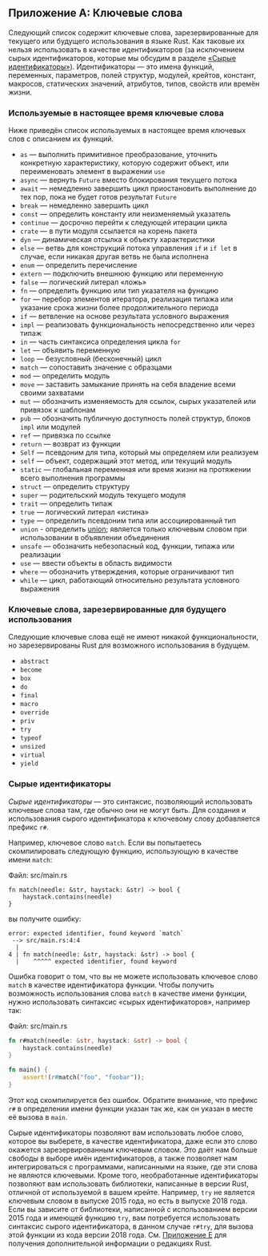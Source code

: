 ## Приложение A: Ключевые слова

Следующий список содержит ключевые слова, зарезервированные для текущего или будущего использования в языке Rust. Как таковые их нельзя использовать в качестве идентификаторов (за исключением сырых идентификаторов, которые мы обсудим в разделе [«Сырые идентификаторы»]<!-- ignore -->). Идентификаторы — это имена функций, переменных, параметров, полей структур, модулей, крейтов, констант, макросов, статических значений, атрибутов, типов, свойств или времён жизни.

### Используемые в настоящее время ключевые слова

Ниже приведён список используемых в настоящее время ключевых слов с описанием их функций.

- `as` — выполнить примитивное преобразование, уточнить конкретную характеристику, которую содержит объект, или переименовать элемент в выражении <code>use</code>
- <code>async</code> —  вернуть <code>Future</code> вместо блокирования текущего потока
- <code>await</code> — немедленно завершить цикл приостановить выполнение до тех пор, пока не будет готов результат <code>Future</code>
- <code>break</code> — немедленно завершить цикл
- <code>const</code> — определить константу или неизменяемый указатель
- <code>continue</code> — досрочно перейти к следующей итерации цикла
- <code>crate</code> — в пути модуля ссылается на корень пакета
- <code>dyn</code> — динамическая отсылка к объекту характеристики
- <code>else</code> — ветвь для конструкций потока управления <code>if</code> и <code>if let</code> в случае, если никакая другая ветвь не была исполнена
- <code>enum</code> — определить перечисление
- <code>extern</code> — подключить внешнюю функцию или переменную
- <code>false</code> — логический литерал «ложь»
- <code>fn</code> — определить функцию или тип указателя на функцию
- <code>for</code> — перебор элементов итератора, реализация типажа или указание срока жизни более продолжительного периода
- <code>if</code> — ветвление на основе результата условного выражения
- <code>impl</code> — реализовать функциональность непосредственно или через типаж
- <code>in</code> — часть синтаксиса определения цикла  <code>for</code>
- <code>let</code> — объявить переменную
- <code>loop</code> — безусловный (бесконечный) цикл
- <code>match</code> — сопоставить значение с образцами
- <code>mod</code> — определить модуль
- <code>move</code> — заставить замыкание принять на себя владение всеми своими захватами
- <code>mut</code> — обозначить изменяемость для ссылок, сырых указателей или привязок к шаблонам
- <code>pub</code> — обозначить публичную доступность полей структур, блоков <code>impl</code> или модулей
- <code>ref</code> — привязка по ссылке
- <code>return</code> — возврат из функции
- <code>Self</code> — псевдоним для типа, который мы определяем или реализуем
- <code>self</code> — объект, содержащий этот метод, или текущий модуль
- <code>static</code> — глобальная переменная или время жизни на протяжении всего выполнения программы
- <code>struct</code> — определить структуру
- <code>super</code> — родительский модуль текущего модуля
- <code>trait</code> — определить типаж
- <code>true</code> — логический литерал «истина»
- <code>type</code> — определить псевдоним типа или ассоциированный тип
- `union` - определить [union]<!-- ignore -->; является только ключевым словом при использовании в объявлении объединения
- <code>unsafe</code> — обозначить небезопасный код, функции, типажа или реализации
- <code>use</code> — ввести объекты в область видимости
- <code>where</code> — обозначить утверждения, которые ограничивают тип
- <code>while</code> — цикл, работающий относительно результата условного выражения

### Ключевые слова, зарезервированные для будущего использования

Следующие ключевые слова ещё не имеют никакой функциональности, но зарезервированы Rust для возможного использования в будущем.

- `abstract`
- `become`
- `box`
- `do`
- `final`
- `macro`
- `override`
- `priv`
- `try`
- `typeof`
- `unsized`
- `virtual`
- `yield`

### Сырые идентификаторы<a id="raw-identifiers"></a>

*Сырые идентификаторы* — это синтаксис, позволяющий использовать ключевые слова там, где обычно они не могут быть. Для создания и использования сырого идентификатора к ключевому слову добавляется префикс `r#`.

Например, ключевое слово `match`. Если вы попытаетесь скомпилировать следующую функцию, использующую в качестве имени `match`:

<span class="filename">Файл: src/main.rs</span>

```rust,ignore,does_not_compile
fn match(needle: &str, haystack: &str) -> bool {
    haystack.contains(needle)
}
```

вы получите ошибку:

```text
error: expected identifier, found keyword `match`
 --> src/main.rs:4:4
  |
4 | fn match(needle: &str, haystack: &str) -> bool {
  |    ^^^^^ expected identifier, found keyword
```

Ошибка говорит о том, что вы не можете использовать ключевое слово `match` в качестве идентификатора функции. Чтобы получить возможность использования слова `match` в качестве имени функции, нужно использовать синтаксис «сырых идентификаторов», например так:

<span class="filename">Файл: src/main.rs</span>

```rust
fn r#match(needle: &str, haystack: &str) -> bool {
    haystack.contains(needle)
}

fn main() {
    assert!(r#match("foo", "foobar"));
}
```

Этот код скомпилируется без ошибок. Обратите внимание, что префикс `r#` в определении имени функции указан так же, как он указан в месте её вызова в `main`.

Сырые идентификаторы позволяют вам использовать любое слово, которое вы выберете, в качестве идентификатора, даже если это слово окажется зарезервированным ключевым словом. Это даёт нам больше свободы в выборе имён идентификаторов, а также позволяет нам интегрироваться с программами, написанными на языке, где эти слова не являются ключевыми. Кроме того, необработанные идентификаторы позволяют вам использовать библиотеки, написанные в версии Rust, отличной от используемой в вашем крейте. Например, `try` не является ключевым словом в выпуске 2015 года, но есть в выпуске 2018 года. Если вы зависите от библиотеки, написанной с использованием версии 2015 года и имеющей функцию `try`, вам потребуется использовать синтаксис сырого идентификатора, в данном случае `r#try`, для вызова этой функции из кода версии 2018 года. См. [Приложение E]<!-- ignore --> для получения дополнительной информации о редакциях Rust.


[«Сырые идентификаторы»]: #raw-identifiers
[union]: ../reference/items/unions.html
[Приложение E]: appendix-05-editions.html